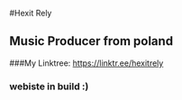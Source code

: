 #Hexit Rely
## Music Producer from poland
###My Linktree: https://linktr.ee/hexitrely
### webiste in build :)

